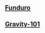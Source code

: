 ## [Funduro](https://mb-otago.github.io/Event-Results/2018/Funduro/)
## [Gravity-101](https://mb-otago.github.io/Event-Results/2018/Gravity-101/)
